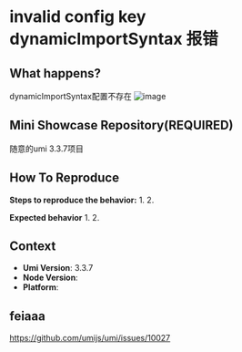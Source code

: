 # invalid config key dynamicImportSyntax 报错

## What happens?

<!-- A clear and concise description of what the bug is. -->
<!-- 清晰的描述下遇到的问题。-->

dynamicImportSyntax配置不存在
![image](https://user-images.githubusercontent.com/17682217/106694158-f7563a80-6612-11eb-8b84-aca933b93844.png)

## Mini Showcase Repository(REQUIRED)

随意的umi 3.3.7项目

## How To Reproduce

**Steps to reproduce the behavior:** 1. 2.

**Expected behavior** 1. 2.

<!-- 请提供复现链接/步骤，错误日志以及相关配置 -->

## Context

- **Umi Version**: 3.3.7
- **Node Version**:
- **Platform**:

## feiaaa

https://github.com/umijs/umi/issues/10027
